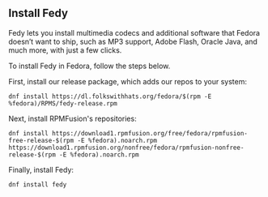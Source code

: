## Install Fedy
Fedy lets you install multimedia codecs and additional software that Fedora doesn’t want to ship, such as MP3 support, Adobe Flash, Oracle Java, and much more, with just a few clicks.

To install Fedy in Fedora, follow the steps below.

First, install our release package, which adds our repos to your system:

```
dnf install https://dl.folkswithhats.org/fedora/$(rpm -E %fedora)/RPMS/fedy-release.rpm
```

Next, install RPMFusion's repositories:

```
dnf install https://download1.rpmfusion.org/free/fedora/rpmfusion-free-release-$(rpm -E %fedora).noarch.rpm https://download1.rpmfusion.org/nonfree/fedora/rpmfusion-nonfree-release-$(rpm -E %fedora).noarch.rpm
```

Finally, install Fedy:

```
dnf install fedy
```
